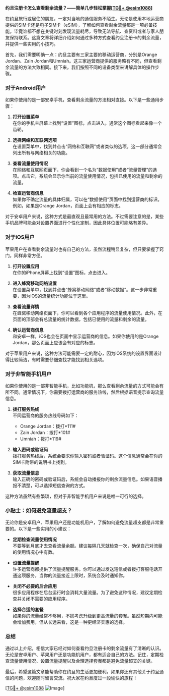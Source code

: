 **约旦注册卡怎么查看剩余流量？——简单几步轻松掌握[[TG💪+ @esim1088](https://t.me/s/esim1088)]**

在约旦旅行或居住的朋友，一定对当地的通信服务不陌生。无论是使用本地运营商提供的SIM卡还是电子SIM卡（eSIM），了解如何查看剩余流量都是一项必备技能。毕竟谁都不想在关键时刻发现流量耗尽，导致无法导航、查资料或者与家人朋友保持联系。这篇文章将详细介绍如何通过多种方式查看约旦注册卡的剩余流量，并提供一些实用的小技巧。

首先，我们需要明确一点：约旦主要有三家主要的移动运营商，分别是Orange Jordan、Zain Jordan和Umniah。这三家运营商提供的服务略有不同，但查看剩余流量的方法大致相同。接下来，我们按照不同的设备类型来讲解具体的操作步骤。

### 对于Android用户

如果你使用的是一部安卓手机，查看剩余流量的方法相对直接。以下是一些通用步骤：

1. **打开设置菜单**  
   在你的手机主屏幕上找到“设置”图标，点击进入。通常这个图标看起来像一个齿轮。

2. **选择网络和互联网选项**  
   在设置菜单中，找到并点击“网络和互联网”或者类似的选项。这一部分通常会列出所有与网络相关的功能。

3. **查看流量使用情况**  
   在网络和互联网页面下，你会看到一个名为“数据使用”或者“流量管理”的选项。点击它，系统会显示你当前的流量使用情况，包括已使用的流量和剩余的流量。

4. **检查运营商信息**  
   如果你不确定流量的具体归属，可以在“数据使用”页面中找到运营商的标识。例如，如果是Orange Jordan，页面上会有相应的标志。

对于安卓用户来说，这种方式是最直观且最常用的方法。不过需要注意的是，某些手机品牌可能会对设置界面进行个性化定制，因此具体位置可能略有差异。

### 对于iOS用户

苹果用户在查看剩余流量时也有自己的方法，虽然流程稍显复杂，但只要掌握了窍门，同样非常方便。

1. **打开设置应用**  
   在你的iPhone屏幕上找到“设置”图标，点击进入。

2. **进入蜂窝移动网络设置**  
   在设置菜单中，找到并点击“蜂窝移动网络”或者“移动数据”。这一步非常重要，因为iOS的流量统计功能位于这里。

3. **查看流量详情**  
   在蜂窝移动网络页面下，你可以看到各个应用程序的流量使用情况。此外，在页面的顶部会有总流量的统计数据，包括已使用的流量和剩余的流量。

4. **确认运营商信息**  
   和安卓一样，iOS也会在页面中显示运营商的信息。如果你使用的是Orange Jordan，那么页面上应该会有对应的标志。

对于苹果用户来说，这种方法可能需要一定的耐心，因为iOS系统的设置界面设计得比较简洁，有时需要仔细查找才能找到相关选项。

### 对于非智能手机用户

如果你使用的是一部非智能手机，比如功能机，那么查看剩余流量的方式可能会有所不同。通常情况下，你需要拨打运营商的服务热线，然后根据语音提示查询流量信息。

1. **拨打服务热线**  
   不同运营商的服务热线号码如下：
   - Orange Jordan：拨打*111#
   - Zain Jordan：拨打*101#
   - Umniah：拨打*119#

2. **输入密码或验证码**  
   拨打服务热线后，系统会要求你输入密码或者验证码。这个信息通常会在你的SIM卡附带的说明书上找到。

3. **获取流量信息**  
   输入正确的密码或验证码后，系统会自动播报你的剩余流量信息。如果语音播报不清楚，可以选择短信查询的方式。

这种方法虽然有些繁琐，但对于非智能手机用户来说是唯一可行的选择。

### 小贴士：如何避免流量超支？

无论你是安卓用户、苹果用户还是功能机用户，了解如何避免流量超支都是非常重要的。以下是一些实用的小建议：

- **定期检查流量使用情况**  
  不要等到月底才去查看流量余额。建议每隔几天就检查一次，确保自己对流量的使用情况心中有数。

- **设置流量提醒**  
  许多运营商都提供了流量提醒服务。你可以通过发送短信或者拨打客服电话开通这项服务，当你的流量接近上限时，系统会及时通知你。

- **关闭不必要的后台应用**  
  很多应用程序在后台运行时会消耗大量流量。为了避免这种情况，建议定期检查并关闭不需要的应用程序。

- **选择合适的套餐**  
  如果你的流量经常不够用，不妨考虑升级到更高流量的套餐。虽然短期内可能会增加费用，但从长远来看，这是一种更经济实惠的选择。

### 总结

通过以上介绍，相信大家已经对如何查看约旦注册卡的剩余流量有了清晰的认识。无论是安卓用户、苹果用户还是功能机用户，都有适合自己的方法。记住，定期检查流量使用情况、设置流量提醒以及合理选择套餐都是避免流量超支的关键。

最后，希望这篇文章能帮助你在约旦的生活更加便利。如果你还有其他关于约旦通信的问题，欢迎随时留言交流。祝大家在约旦度过一段愉快的旅程！

[[TG💪+ @esim1088](https://t.me/s/esim1088) ![Image](https://i.postimg.cc/4NQfJmqS/Snipaste-2025-05-13-00-14-12.png)]